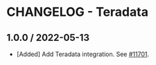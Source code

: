 # CHANGELOG - Teradata

## 1.0.0 / 2022-05-13

* [Added] Add Teradata integration. See [#11701](https://github.com/DataDog/integrations-core/pull/11701).
